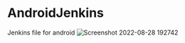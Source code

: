 # AndroidJenkins
Jenkins file for android
![Screenshot 2022-08-28 192742](https://user-images.githubusercontent.com/17147992/187078656-22318aef-d0ba-4d39-97bd-3f2fa3438143.png)
